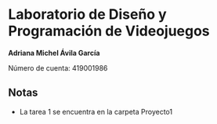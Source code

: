 # Laboratorio de Diseño y Programación de Videojuegos

**Adriana Michel Ávila García**

Número de cuenta: 419001986

## Notas

- La tarea 1 se encuentra en la carpeta Proyecto1
